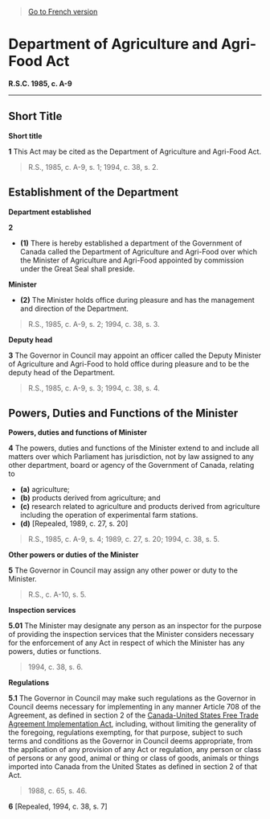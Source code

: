 > [Go to French version](/fr/Lois/Lois%20révisées%20du%20Canada/A/A-9.md)

# Department of Agriculture and Agri-Food Act

**R.S.C. 1985, c. A-9**


----------



## Short Title



**Short title**

**1** This Act may be cited as the Department of Agriculture and Agri-Food Act.
> R.S., 1985, c. A-9, s. 1; 1994, c. 38, s. 2.





## Establishment of the Department



**Department established**

**2** 

- **(1)** There is hereby established a department of the Government of Canada called the Department of Agriculture and Agri-Food over which the Minister of Agriculture and Agri-Food appointed by commission under the Great Seal shall preside.

**Minister**

- **(2)** The Minister holds office during pleasure and has the management and direction of the Department.
> R.S., 1985, c. A-9, s. 2; 1994, c. 38, s. 3.





**Deputy head**

**3** The Governor in Council may appoint an officer called the Deputy Minister of Agriculture and Agri-Food to hold office during pleasure and to be the deputy head of the Department.
> R.S., 1985, c. A-9, s. 3; 1994, c. 38, s. 4.





## Powers, Duties and Functions of the Minister



**Powers, duties and functions of Minister**

**4** The powers, duties and functions of the Minister extend to and include all matters over which Parliament has jurisdiction, not by law assigned to any other department, board or agency of the Government of Canada, relating to
- **(a)** agriculture;
- **(b)** products derived from agriculture; and
- **(c)** research related to agriculture and products derived from agriculture including the operation of experimental farm stations.
- **(d)** [Repealed, 1989, c. 27, s. 20]
> R.S., 1985, c. A-9, s. 4; 1989, c. 27, s. 20; 1994, c. 38, s. 5.





**Other powers or duties of the Minister**

**5** The Governor in Council may assign any other power or duty to the Minister.
> R.S., c. A-10, s. 5.





**Inspection services**

**5.01** The Minister may designate any person as an inspector for the purpose of providing the inspection services that the Minister considers necessary for the enforcement of any Act in respect of which the Minister has any powers, duties or functions.
> 1994, c. 38, s. 6.





**Regulations**

**5.1** The Governor in Council may make such regulations as the Governor in Council deems necessary for implementing in any manner Article 708 of the Agreement, as defined in section 2 of the [Canada-United States Free Trade Agreement Implementation Act](/en/Acts/Statutes%20of%20Canada/1988/c.%2065.md), including, without limiting the generality of the foregoing, regulations exempting, for that purpose, subject to such terms and conditions as the Governor in Council deems appropriate, from the application of any provision of any Act or regulation, any person or class of persons or any good, animal or thing or class of goods, animals or things imported into Canada from the United States as defined in section 2 of that Act.
> 1988, c. 65, s. 46.




**6** [Repealed, 1994, c. 38, s. 7]


